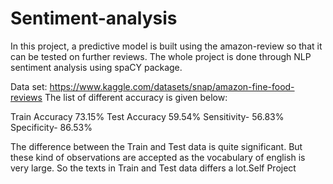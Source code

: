 # Sentiment-analysis

In this project, a predictive model is built using the amazon-review so that it can be tested on further reviews. The whole project is done through NLP sentiment analysis using spaCY package.

Data set: https://www.kaggle.com/datasets/snap/amazon-fine-food-reviews
The list of different accuracy is given below:


Train Accuracy 73.15%
Test Accuracy 59.54%
Sensitivity- 56.83%
Specificity- 86.53%


The difference between the Train and Test data is quite significant. But these kind of observations are accepted as the vocabulary of english is very large. So the texts in Train and Test data differs a lot.Self Project
